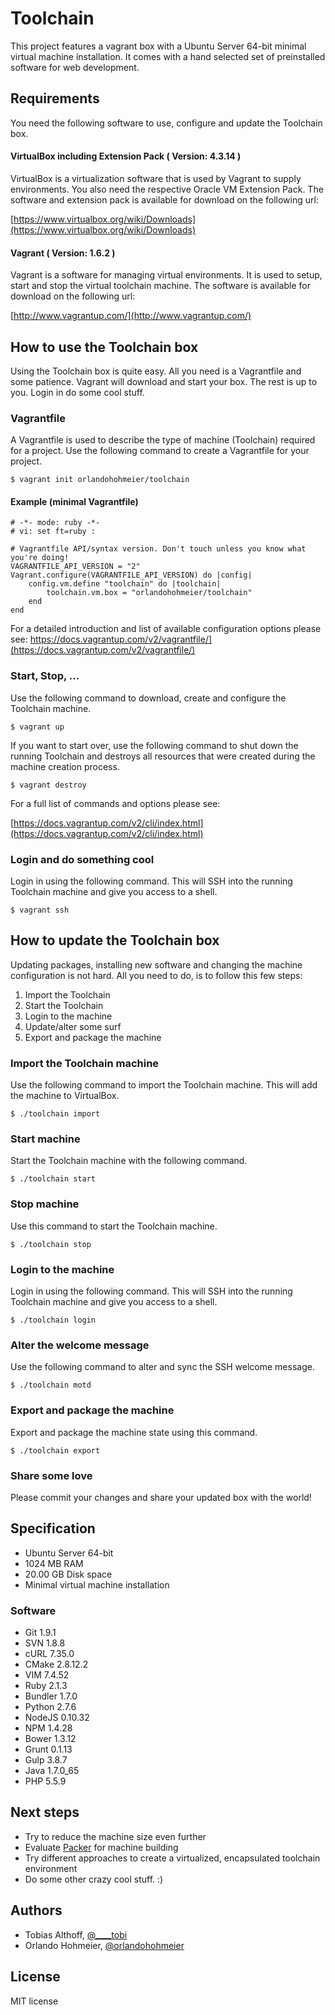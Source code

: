 # Toolchain

This project features a vagrant box with a Ubuntu Server 64-bit minimal virtual machine installation. It comes with a hand selected set of preinstalled software for web development.

## Requirements

You need the following software to use, configure and update the Toolchain box.

#### VirtualBox including Extension Pack ( Version: 4.3.14 )

VirtualBox is a virtualization software that is used by Vagrant to supply environments. You also need the respective Oracle VM Extension Pack. The software and extension pack is available for download on the following url:

[https://www.virtualbox.org/wiki/Downloads](https://www.virtualbox.org/wiki/Downloads)

#### Vagrant ( Version: 1.6.2 )

Vagrant is a software for managing virtual environments. It is used to setup, start and stop the virtual toolchain machine.
The software is available for download on the following url:

[http://www.vagrantup.com/](http://www.vagrantup.com/)

## How to use the Toolchain box

Using the Toolchain box is quite easy. All you need is a Vagrantfile and some patience. Vagrant will download and start your box. The rest is up to you. Login in do some cool stuff.

### Vagrantfile

A Vagrantfile is used to describe the type of machine (Toolchain) required for a project. Use the following command to create a Vagrantfile for your project.

	$ vagrant init orlandohohmeier/toolchain

#### Example (minimal Vagrantfile)

	# -*- mode: ruby -*-
	# vi: set ft=ruby :

	# Vagrantfile API/syntax version. Don't touch unless you know what you're doing!
	VAGRANTFILE_API_VERSION = "2"
	Vagrant.configure(VAGRANTFILE_API_VERSION) do |config|
	  	config.vm.define "toolchain" do |toolchain|
	  		toolchain.vm.box = "orlandohohmeier/toolchain"
	  	end
	end

For a detailed introduction and list of available configuration options please see:
https://docs.vagrantup.com/v2/vagrantfile/](https://docs.vagrantup.com/v2/vagrantfile/)

### Start, Stop, …

Use the following command to download, create and configure the Toolchain machine.

	$ vagrant up
	
If you want to start over, use the following command to shut down the running Toolchain and destroys all resources that were created during the machine creation process.

	$ vagrant destroy
	
For a full list of commands and options please see:

[https://docs.vagrantup.com/v2/cli/index.html](https://docs.vagrantup.com/v2/cli/index.html) 

### Login and do something cool

Login in using the following command. This will SSH into the running Toolchain machine and give you access to a shell.

	$ vagrant ssh

## How to update the Toolchain box

Updating packages, installing new software and changing the machine configuration is not hard. All you need to do, is to follow this few steps:

1. Import the Toolchain
2. Start the Toolchain 
3. Login to the machine
4. Update/alter some surf
5. Export and package the machine

### Import the Toolchain machine

Use the following command to import the Toolchain machine. This will add the machine to VirtualBox.

	$ ./toolchain import

### Start machine
	
Start the Toolchain machine with the following command. 

	$ ./toolchain start
	
### Stop machine
	
Use this command to start the Toolchain machine. 
	
	$ ./toolchain stop 

### Login to the machine

Login in using the following command. This will SSH into the running Toolchain machine and give you access to a shell.
	
	$ ./toolchain login

### Alter the welcome message	

Use the following command to alter and sync the SSH welcome message.
		
	$ ./toolchain motd
	
### Export and package the machine

Export and package the machine state using this command.
	
	$ ./toolchain export

### Share some love

Please commit your changes and share your updated box with the world!


## Specification

* Ubuntu Server 64-bit
* 1024 MB RAM
* 20.00 GB Disk space
* Minimal virtual machine installation

### Software

* Git 1.9.1
* SVN 1.8.8
* cURL 7.35.0
* CMake 2.8.12.2
* VIM 7.4.52
* Ruby 2.1.3
* Bundler 1.7.0
* Python 2.7.6
* NodeJS 0.10.32
* NPM 1.4.28
* Bower 1.3.12
* Grunt 0.1.13
* Gulp 3.8.7
* Java 1.7.0_65
* PHP 5.5.9

## Next steps

* Try to reduce the machine size even further
* Evaluate [Packer](http://www.packer.io/) for machine building
* Try different approaches to create a virtualized, encapsulated toolchain environment
* Do some other crazy cool stuff. :)
   	
## Authors

* Tobias Althoff, [@____tobi](https://twitter.com/____tobi)
* Orlando Hohmeier, [@orlandohohmeier](https://twitter.com/orlandohohmeier)
 
## License

MIT license
